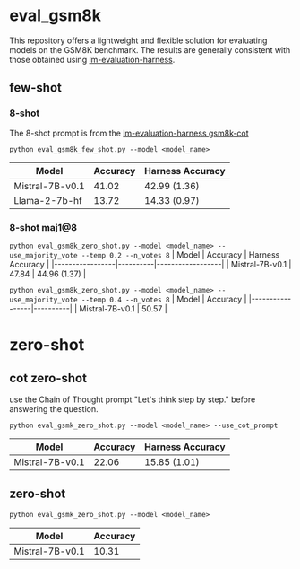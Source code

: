 # eval_gsm8k

This repository offers a lightweight and flexible solution for evaluating models on the GSM8K benchmark. The results are generally consistent with those obtained using [lm-evaluation-harness](https://github.com/EleutherAI/lm-evaluation-harness/tree/main/lm_eval/tasks/gsm8k).

## few-shot
### 8-shot
The 8-shot prompt is from the [lm-evaluation-harness gsm8k-cot](https://github.com/EleutherAI/lm-evaluation-harness/blob/main/lm_eval/tasks/gsm8k/gsm8k-cot.yaml)

`python eval_gsm8k_few_shot.py --model <model_name>`

| Model           | Accuracy | Harness Accuracy |
|-----------------|----------|------------------|
| Mistral-7B-v0.1 | 41.02    | 42.99 (1.36)     |
| Llama-2-7b-hf   | 13.72    | 14.33 (0.97)     |

### 8-shot maj1@8

`python eval_gsm8k_zero_shot.py --model <model_name> --use_majority_vote --temp 0.2 --n_votes 8`
| Model           | Accuracy | Harness Accuracy |
|-----------------|----------|------------------|
| Mistral-7B-v0.1 | 47.84    | 44.96 (1.37)     |

`python eval_gsm8k_zero_shot.py --model <model_name> --use_majority_vote --temp 0.4 --n_votes 8`
| Model           | Accuracy |
|-----------------|----------|
| Mistral-7B-v0.1 | 50.57    |

# zero-shot
## cot zero-shot
use the Chain of Thought prompt "Let's think step by step." before answering the question.

`python eval_gsmk_zero_shot.py --model <model_name> --use_cot_prompt`

| Model           | Accuracy | Harness Accuracy |
|-----------------|----------|------------------|
| Mistral-7B-v0.1 | 22.06    | 15.85 (1.01)     |

## zero-shot

`python eval_gsmk_zero_shot.py --model <model_name>`

| Model           | Accuracy |
|-----------------|----------|
| Mistral-7B-v0.1 | 10.31    |







